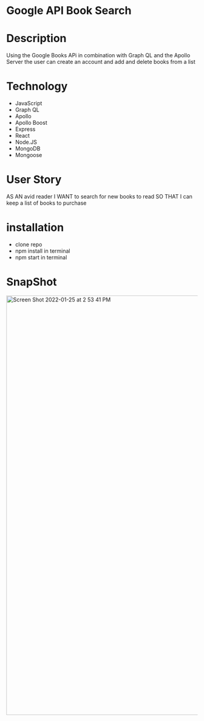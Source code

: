 # Google API Book Search 

# Description

Using the Google Books APi in combination with Graph QL and the Apollo Server the user can create an account and add and delete books from a list

# Technology

- JavaScript 
- Graph QL
- Apollo 
- Apollo Boost 
- Express 
- React 
- Node.JS
- MongoDB
- Mongoose 

# User Story 

AS AN avid reader
I WANT to search for new books to read
SO THAT I can keep a list of books to purchase

# installation 

- clone repo 
- npm install in terminal 
- npm start in terminal 

# SnapShot 

<img width="1102" alt="Screen Shot 2022-01-25 at 2 53 41 PM" src="https://user-images.githubusercontent.com/86741633/151059882-d828dd96-5128-4c4f-8151-a3a1d2851125.png">

